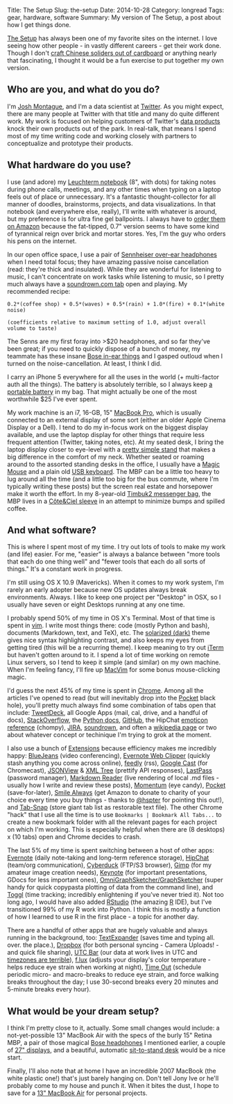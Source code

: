 Title: The Setup
Slug: the-setup
Date: 2014-10-28 
Category: longread
Tags: gear, hardware, software 
Summary: My version of The Setup, a post about how I get things done. 

[The Setup](http://usesthis.com/) has always been one of my favorite sites on the internet. I love seeing how other people - in vastly different careers - get their work done. Though I don't [craft Chinese soliders out of cardboard](http://warren.king.usesthis.com/) or anything nearly that fascinating, I thought it would be a fun exercise to put together my own version. 

## Who are you, and what do you do? 

I'm [Josh Montague](https://twitter.com/jrmontag), and I'm a data scientist at [Twitter](https://twitter.com/jrmontag). As you might expect, there are many people at Twitter with that title and many do quite different work. My work is focused on helping customers of Twitter's [data products](http://gnip.com/) knock their own products out of the park. In real-talk, that means I spend most of my time writing code and working closely with partners to conceptualize and prototype their products. 


## What hardware do you use? 

I use (and adore) my [Leuchterm notebook](http://smile.amazon.com/gp/product/B002TSIMW4/) (8", with dots) for taking notes during phone calls, meetings, and any other times when typing on a laptop feels out of place or unnecessary. It's a fantastic thought-collector for all manner of doodles, brainstorms, projects, and data visualizations. In that notebook (and everywhere else, really), I'll write with whatever is around, but my preference is for ultra fine gel ballpoints. I always have to [order them on Amazon](http://smile.amazon.com/gp/product/B0058NN8NK) because the fat-tipped, 0.7" version seems to have some kind of tyrannical reign over brick and mortar stores. Yes, I'm the guy who orders his pens on the internet. 

In our open office space, I use a pair of [Sennheiser over-ear headphones](http://smile.amazon.com/gp/product/B000065BPB) when I need total focus; they have amazing passive noise cancellation (read: they're thick and insulated). While they are wonderful for listening to music, I can't concentrate on work tasks while listening to music, so I pretty much always have a [soundrown.com tab](http://soundrown.com/) open and playing. My recommended recipe: 

    0.2*(coffee shop) + 0.5*(waves) + 0.5*(rain) + 1.0*(fire) + 0.1*(white noise)
     
    (coefficients relative to maximum setting of 1.0, adjust overall volume to taste) 

The Senns are my first foray into >$20 headphones, and so far they've been great; if you need to quickly dispose of a bunch of money, my teammate has these insane [Bose in-ear things](http://www.bose.com/controller?url=/shop_online/headphones/noise_cancelling_headphones/quietcomfort_20/index.jsp&Variant=qc20i) and I gasped outloud when I turned on the noise-cancellation. At least, I think I did. 

I carry an iPhone 5 everywhere for all the uses in the world (+ multi-factor auth all the things). The battery is absolutely terrible, so I always keep [a portable battery](http://smile.amazon.com/gp/product/B00AANMVNQ) in my bag. That might actually be one of the most worthwhile $25 I've ever spent.  

My work machine is an i7, 16-GB, 15" [MacBook Pro](http://store.apple.com/us/buy-mac/macbook-pro), which is usually connected to an external display of some sort (either an older Apple Cinema Display or a Dell). I tend to do my in-focus work on the biggest display available, and use the laptop display for other things that require less frequent attention (Twitter, taking notes, etc). At my seated desk, I bring the laptop display closer to eye-level with a [pretty simple stand](http://smile.amazon.com/Griffin-Technology-GC16034-Elevator-Laptop/dp/B0044RUSZM/) that makes a big difference in the comfort of my neck. Whether seated or roaming around to the assorted standing desks in the office, I usually have a [Magic Mouse](http://store.apple.com/us/product/MB829LL/A/apple-magic-mouse) and a plain old [USB keyboard](http://store.apple.com/us/product/MB110LL/B/apple-keyboard-with-numeric-keypad-english-usa). The MBP can be a little too heavy to lug around all the time (and a little too big for the bus commute, where I'm typically writing these posts) but the screen real estate and horsepower make it worth the effort. In my 8-year-old [Timbuk2 messenger bag](http://www.timbuk2.com/customizer#/product/18-custom-classic-messenger-bag/size/4/customize), the MBP lives in a [Côte&Ciel sleeve](http://www.coteetciel.com/en-US/sleeves/filter/macbook_pro_15/) in an attempt to minimize bumps and spilled coffee. 


## And what software? 

This is where I spent most of my time. I try out lots of tools to make my work (and life) easier. For me, "easier" is always a balance between "more tools that each do one thing well" and "fewer tools that each do all sorts of things." It's a constant work in progress.  

I'm still using OS X 10.9 (Mavericks). When it comes to my work system, I'm rarely an early adopter because new OS updates always break environments. Always. I like to keep one project per "Desktop" in OSX, so I usually have seven or eight Desktops running at any one time. 

I probably spend 50% of my time in OS X's Terminal. Most of that time is spent in [vim](http://www.vim.org/). I write most things there: code (mostly Python and bash), documents (Markdown, text, and TeX), etc. The [solarized (dark)](http://ethanschoonover.com/solarized) theme gives nice syntax highlighting contrast, and also keeps my eyes from getting tired (this will be a recurring theme). I keep meaning to try out [iTerm](http://iterm2.com/features.html) but haven't gotten around to it. I spend a lot of time working on remote Linux servers, so I tend to keep it simple (and similar) on my own machine. When I'm feeling fancy, I'll fire up [MacVim](https://code.google.com/p/macvim/) for some bonus mouse-clicking magic. 

I'd guess the next 45% of my time is spent in [Chrome](https://www.google.com/chrome/?). Among all the articles I've opened to read (but will inevitably drop into the [Pocket](http://getpocket.com/) black hole), you'll pretty much always find some combination of tabs open that include: [TweetDeck](https://tweetdeck.twitter.com/), all Google Apps (mail, cal, drive, and a handful of docs), [StackOverflow](http://stackoverflow.com/), the [Python docs](https://docs.python.org/2/index.html), [GitHub](https://github.com/), the HipChat [emoticon reference](https://www.hipchat.com/emoticons) (chompy), [JIRA](https://www.atlassian.com/software/jira), [soundrown](http://soundrown.com), and often a [wikipedia page](http://en.wikipedia.org/wiki/Gamma_distribution) or two about whatever concept or techinique I'm trying to grok at the moment.  

I also use a bunch of [Extensions](https://chrome.google.com/webstore/category/extensions) because efficiency makes me incredibly happy: [BlueJeans](https://chrome.google.com/webstore/detail/blue-jeans/iedelpfmeejalepbpmmfbfnfoeojohpp) (video conferencing), [Evernote Web Clipper](https://chrome.google.com/webstore/detail/pioclpoplcdbaefihamjohnefbikjilc) (quickly stash anything you come across online), [feedly](https://chrome.google.com/webstore/detail/hipbfijinpcgfogaopmgehiegacbhmob) (rss), [Google Cast](https://chrome.google.com/webstore/detail/boadgeojelhgndaghljhdicfkmllpafd) (for Chromecast), [JSONView](https://chrome.google.com/webstore/detail/chklaanhfefbnpoihckbnefhakgolnmc) & [XML Tree](https://chrome.google.com/webstore/detail/gbammbheopgpmaagmckhpjbfgdfkpadb) (prettify API responses), [LastPass](https://chrome.google.com/webstore/detail/hdokiejnpimakedhajhdlcegeplioahd) (password manager), [Markdown Reader](https://chrome.google.com/webstore/detail/gpoigdifkoadgajcincpilkjmejcaanc) (live rendering of local .md files - usually how I write and review these posts), [Momentum](https://chrome.google.com/webstore/detail/laookkfknpbbblfpciffpaejjkokdgca) (eye candy), [Pocket](https://chrome.google.com/webstore/detail/niloccemoadcdkdjlinkgdfekeahmflj) (save-for-later), [Smile Always](http://www.smilealways.io/) (get Amazon to donate to charity of your choice every time you buy things - thanks to [@hspter](https://twitter.com/hspter) for pointing this out!), and [Tab-Snap](https://chrome.google.com/webstore/detail/ajjloplcjllkammemhenacfjcccockde) (store giant tab list as restorable text file). The other Chrome "hack" that I use all the time is to use ``Bookmarks | Bookmark All Tabs...`` to create a new bookmark folder with all the relevant pages for each project on which I'm working. This is especially helpful when there are (8 desktops) x (10 tabs) open and Chrome decides to crash.  

The last 5% of my time is spent switching between a host of other apps: [Evernote](https://evernote.com/) (daily note-taking and long-term reference storage), [HipChat](https://www.hipchat.com/) (team/org communication), [Cyberduck](https://cyberduck.io/?l=en) (FTP/S3 browser), [Gimp](http://www.gimp.org/) (for my amateur image creation needs), [Keynote](https://www.apple.com/mac/keynote/) (for important presentations, GDocs for less important ones), [OmniGraphSketcher/GraphSketcher](http://www.omnigroup.com/omnigraphsketcher/) (super handy for quick copypasta plotting of data from the command line), and [Toggl](https://www.toggl.com/) (time tracking; incredibly enlightening if you've never tried it). Not too long ago, I would have also added [RStudio](http://www.rstudio.com/) (the amazing [R](http://www.r-project.org/) IDE), but I've transitioned 99% of my R work into Python. I think this is mostly a function of how I learned to use R in the first place - a topic for another day.  

There are a handful of other apps that are hugely valuable and always running in the background, too: [TextExpander](http://smilesoftware.com/TextExpander/index.html) (saves time and typing all. over. the place.), [Dropbox](https://www.dropbox.com/home) (for both personal syncing - Camera Uploads! - and quick file sharing), [UTC Bar](https://itunes.apple.com/us/app/utc-bar/id525372278?mt=12) (our data at work lives in UTC and [timezones are terrible](https://twitter.com/jrmontag/status/524592677350694912)), [f.lux](https://justgetflux.com/) (adjusts your display's color temperature - helps reduce eye strain when working at night), [Time Out](http://www.dejal.com/timeout/) (schedule periodic micro- and macro-breaks to reduce eye strain, and force walking breaks throughout the day; I use 30-second breaks every 20 minutes and 5-minute breaks every hour). 

## What would be your dream setup?

I think I'm pretty close to it, actually. Some small changes would include: a not-yet-possible 13" MacBook Air with the specs of the burly 15" Retina MBP, a pair of those magical [Bose headphones](http://www.bose.com/controller?url=/shop_online/headphones/noise_cancelling_headphones/quietcomfort_20/index.jsp&Variant=qc20i) I mentioned earlier, a couple of [27" displays](http://store.apple.com/us/product/MC914LL/B/apple-thunderbolt-display-27-inch?aid=www-k2-displays+-+index-n%40p&cp=k2-displays+-n%40p), and a beautiful, automatic [sit-to-stand desk](http://www.nextdesks.com/terra) would be a nice start. 


Finally, I'll also note that at home I have an incredible 2007 MacBook (the white plastic one!) that's just barely hanging on. Don't tell Jony Ive or he'll probably come to my house and punch it. When it bites the dust, I hope to save for a [13" MacBook Air](https://www.apple.com/macbook-air/) for personal projects. 

